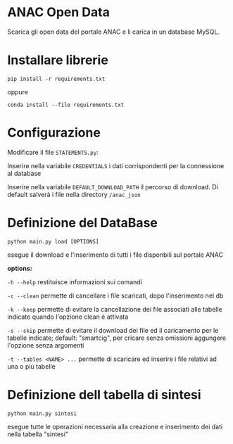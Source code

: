 # ANAC Open Data
Scarica gli open data del portale ANAC e li carica in un database MySQL.

# Installare librerie

```pip install -r requirements.txt```

oppure

```conda install --file requirements.txt```

# Configurazione

Modificare il file ```STATEMENTS.py```:

Inserire nella variabile ```CREDENTIALS``` i dati corrispondenti per la connessione al database

Inserire nella variabile ```DEFAULT_DOWNLOAD_PATH``` il percorso di download. Di default salverà i file nella directory  ```/anac_json```

# Definizione del DataBase

```python main.py load [OPTIONS]```

esegue il download e l'inserimento di tutti i file disponbili sul portale ANAC

**options:**

```-h --help``` restituisce informazioni sui comandi

```-c --clean``` permette di cancellare i file scaricati, dopo l'inserimento nel db

```-k --keep``` permette di evitare la cancellazione dei file associati alle tabelle indicate quando l'opzione clean 
è attivata

```-s --skip``` permette di evitare il download dei file ed il caricamento per le tabelle indicate; default: "smartcig",
per cricare senza omissioni aggungere l'opzione senza argomenti

```-t --tables <NAME> ...``` permette di scaricare ed inserire i file relativi ad una o più tabelle

# Definizione dell tabella di sintesi

```python main.py sintesi```

esegue tutte le operazioni necessaria alla creazione e inserimento dei dati nella tabella "sintesi"


